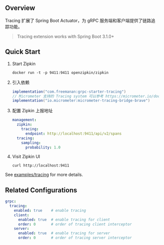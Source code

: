 ## Overview

Tracing 扩展了 Spring Boot Actuator，为 gRPC 服务端和客户端提供了链路追踪功能。

> Tracing extension works with Spring Boot 3.1.0+

## Quick Start

1. Start Zipkin

   ```shell
   docker run -t -p 9411:9411 openzipkin/zipkin
   ```

2. 引入依赖

   ```groovy
   implementation("com.freemanan:grpc-starter-tracing")
   // Micrometer 支持的 Tracing system 可以参考 https://micrometer.io/docs/tracing
   implementation("io.micrometer:micrometer-tracing-bridge-brave")
   ```

3. 配置 Zipkin 上报地址

   ```yaml
   management:
     zipkin:
       tracing:
         endpoint: http://localhost:9411/api/v2/spans
     tracing:
       sampling:
         probability: 1.0
   ```

4. Visit Zipkin UI

    ```shell
    curl http://localhost:9411
    ```

See [examples/tracing](https://github.com/DanielLiu1123/grpc-starter/tree/main/examples/tracing) for more details.

## Related Configurations

```yaml
grpc:
  tracing:
    enabled: true    # enable tracing
    client:
      enabled: true  # enable tracing for client
      order: 0       # order of tracing client interceptor
    server:
      enabled: true  # enable tracing for server
      order: 0       # order of tracing server interceptor
```
